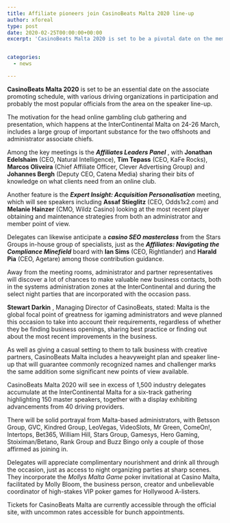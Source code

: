 ```yaml
---
title: Affiliate pioneers join CasinoBeats Malta 2020 line-up
author: xforeal 
type: post
date: 2020-02-25T00:00:00+00:00
excerpt: 'CasinoBeats Malta 2020 is set to be a pivotal date on the member promoting schedule, with various driving organizations in participation and probably the most popular officials from the area on the speaker line-up '


categories:
  - news

---
```

**CasinoBeats Malta 2020** is set to be an essential date on the associate promoting schedule, with various driving organizations in participation and probably the most popular officials from the area on the speaker line-up. 

The motivation for the head online gambling club gathering and presentation, which happens at the InterContinental Malta on 24-26 March, includes a large group of important substance for the two offshoots and administrator associate chiefs. 

Among the key meetings is the **_Affiliates Leaders Panel_** , with **Jonathan Edelshaim** (CEO, Natural Intelligence), **Tim Tepass** (CEO, KaFe Rocks), **Marcos Oliveira** (Chief Affiliate Officer, Clever Advertising Group) and **Johannes Bergh** (Deputy CEO, Catena Media) sharing their bits of knowledge on what clients need from an online club. 

Another feature is the **_Expert Insight: Acquisition Personalisation_** meeting, which will see speakers including **Assaf Stieglitz** (CEO, Odds1x2.com) and **Melanie Hainzer** (CMO, Wildz Casino) looking at the most recent player obtaining and maintenance strategies from both an administrator and member point of view. 

Delegates can likewise anticipate a **_casino SEO masterclass_** from the Stars Groups in-house group of specialists, just as the **_Affiliates: Navigating the Compliance Minefield_** board with **Ian Sims** (CEO, Rightlander) and **Harald Pia** (CEO, Agetare) among those contribution guidance. 

Away from the meeting rooms, administrator and partner representatives will discover a lot of chances to make valuable new business contacts, both in the systems administration zones at the InterContinental and during the select night parties that are incorporated with the occasion pass. 

**Stewart Darkin** , Managing Director of CasinoBeats, stated: Malta is the global focal point of greatness for igaming administrators and weve planned this occasion to take into account their requirements, regardless of whether they be finding business openings, sharing best practice or finding out about the most recent improvements in the business. 

As well as giving a casual setting to them to talk business with creative partners, CasinoBeats Malta includes a heavyweight plan and speaker line-up that will guarantee commonly recognized names and challenger marks the same addition some significant new points of view available. 

CasinoBeats Malta 2020 will see in excess of 1,500 industry delegates accumulate at the InterContinental Malta for a six-track gathering highlighting 150 master speakers, together with a display exhibiting advancements from 40 driving providers. 

There will be solid portrayal from Malta-based administrators, with Betsson Group, GVC, Kindred Group, LeoVegas, VideoSlots, Mr Green, ComeOn!, Intertops, Bet365, William Hill, Stars Group, Gamesys, Hero Gaming, Stoiximan/Betano, Rank Group and Buzz Bingo only a couple of those affirmed as joining in. 

Delegates will appreciate complimentary nourishment and drink all through the occasion, just as access to night organizing parties at sharp scenes. They incorporate the _Mollys Malta Game_ poker invitational at Casino Malta, facilitated by Molly Bloom, the business person, creator and unbelievable coordinator of high-stakes VIP poker games for Hollywood A-listers. 

Tickets for CasinoBeats Malta are currently accessible through the official site, with uncommon rates accessible for bunch appointments.